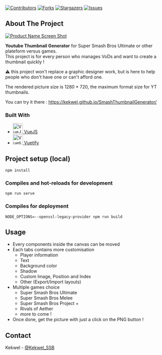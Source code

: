 <!-- PROJECT SHIELDS -->
<!--
*** This template uses markdown "reference style" links for readability.
*** Reference links are enclosed in brackets [ ] instead of parentheses ( ).
*** See the bottom of this document for the declaration of the reference variables
*** for contributors-url, forks-url, etc. This is an optional, concise syntax you may use.
*** https://www.markdownguide.org/basic-syntax/#reference-style-links
-->

[![Contributors][contributors-shield]][contributors-url] [![Forks][forks-shield]][forks-url] [![Stargazers][stars-shield]][stars-url] [![Issues][issues-shield]][issues-url]

<!-- ABOUT THE PROJECT -->
## About The Project

[![Product Name Screen Shot][product-screenshot]](https://kekwel.github.io/SmashThumbnailGenerator/)

**Youtube Thumbnail Generator** for Super Smash Bros Ultimate or other plateform versus games.\
This project is for every person who manages VoDs and want to create a thumbnail quickly !

⚠️ this project won't replace a graphic designer work, but is here to help people who don't have one or can't afford one.

The rendered picture size is 1280 * 720, the maximum format size for YT thumbnails.

You can try it there : https://kekwel.github.io/SmashThumbnailGenerator/

### Built With

* <a href="https://vuejs.org" target="_blank"><img src="https://vuejs.org/images/logo.svg" width="32" height="32" alt="VueJS icon"> VueJS</a>
* <a href="https://vuetifyjs.com/" target="_blank"><img src="https://cdn.vuetifyjs.com/docs/images/logos/vuetify-logo-dark.svg" width="32" height="32" alt="Vuetify icon">  Vuetify</a>

<!-- GETTING STARTED -->
## Project setup (local)
```
npm install
```

### Compiles and hot-reloads for development
```
npm run serve
```

### Compiles for deployment
```
NODE_OPTIONS=--openssl-legacy-provider npm run build
```

<!-- USAGE EXAMPLES -->
## Usage

* Every components inside the canvas can be moved
* Each tabs contains more customisation
    * Player information
    * Text
    * Background color
    * Shadow
    * Custom Image, Position and Index
    * Other (Export/Import layouts)
* Multiple games choice
    * Super Smash Bros Ultimate
    * Super Smash Bros Melee
    * Super Smash Bros Project +
    * Rivals of Aether
    * more to come !
* Once done, get the picture with just a click on the PNG button !

<!-- CONTACT -->
## Contact

Kekwel - [@Kekwel_SSB](https://twitter.com/Kekwel_SSB)

<!-- MARKDOWN LINKS & IMAGES -->
<!-- https://www.markdownguide.org/basic-syntax/#reference-style-links -->
[contributors-shield]: https://img.shields.io/github/contributors/Kekwel/SmashThumbnailGenerator.svg?style=flat-square
[contributors-url]: https://github.com/Kekwel/SmashThumbnailGenerator/graphs/contributors
[forks-shield]: https://img.shields.io/github/forks/Kekwel/SmashThumbnailGenerator.svg?style=flat-square
[forks-url]: https://github.com/Kekwel/SmashThumbnailGenerator/network/members
[stars-shield]: https://img.shields.io/github/stars/Kekwel/SmashThumbnailGenerator.svg?style=flat-square
[stars-url]: https://github.com/Kekwel/SmashThumbnailGenerator/stargazers
[issues-shield]: https://img.shields.io/github/issues/Kekwel/SmashThumbnailGenerator.svg?style=flat-square
[issues-url]: https://github.com/Kekwel/SmashThumbnailGenerator/issues
[product-screenshot]: docs/home.jpg
